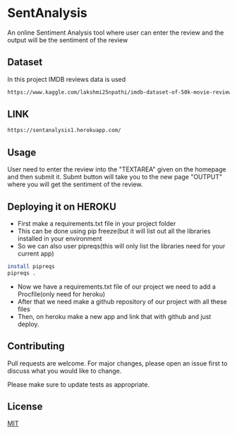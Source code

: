 # SentAnalysis
An online Sentiment Analysis tool where user can enter the review and the output will be the sentiment of the review

## Dataset
In this project IMDB reviews data is used
```bash
https://www.kaggle.com/lakshmi25npathi/imdb-dataset-of-50k-movie-reviews?select=IMDB+Dataset.csv
```
## LINK
```bash
https://sentanalysis1.herokuapp.com/
```
## Usage

User need to enter the review into the "TEXTAREA" given on the homepage and then submit it. Submt button will take you to the new page "OUTPUT" where you will get the sentiment of the review.

## Deploying it on HEROKU

* First make a requirements.txt file in your project folder
* This can be done using pip freeze(but it will list out all the libraries installed in your environment
* So we can also user pipreqs(this will only list the libraries need for your current app) 
```bash
install pipreqs
pipreqs .
```
* Now we have a requirements.txt file of our project we need to add a Procfile(only need for heroku)
* After that we need make a github repository of our project with all these files
* Then, on heroku make a new app and link that with github and just deploy.
## Contributing
Pull requests are welcome. For major changes, please open an issue first to discuss what you would like to change.

Please make sure to update tests as appropriate.

## License
[MIT](https://choosealicense.com/licenses/mit/)

